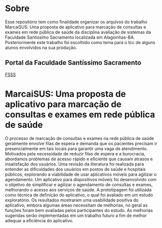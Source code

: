 # Sobre
Esse repositório tem como finalidade organizar os arquivos do trabalho MarcaiSUS: Uma proposta de aplicativo para marcação de consultas e exames em rede pública de saúde da disciplina avaliação de sistemas da Faculdade Santíssimo Sacramento localizada em Alagoinhas-BA. Posteriormente este trabalho foi escolhido como tema para o tcc de alguns alunos envolvidos na sua produção.

## Portal da Faculdade Santíssimo Sacramento
[FSSS](https://www.fsssacramento.br/index.php)
# MarcaiSUS: Uma proposta de aplicativo para marcação de consultas e exames em rede pública de saúde 
O processo de marcação de consultas e exames na rede pública de saúde geralmente envolve filas de espera e demanda que os pacientes precisam ir presencialmente em tais locais para garantir  uma vaga de atendimento. Motivados pela necessidade de reduzir filas de espera e a burocracia, abordamos problemas de acesso rápido e eficiente que causam atrasos e insatisfação dos usuários. Uma revisão da literatura foi realizada para entender as dificuldades dos usuários em postos de saúde e hospitais públicos, explorando a viabilidade de usar aplicativos móveis para agilizar o agendamento. Um  aplicativo para dispositivos móveis foi desenvolvido com o objetivo de  simplificar e agilizar o agendamento de consultas e exames, melhorando o acesso aos serviços de saúde. A prototipagem foi utilizada como técnica de definição do aplicativo, o qual foi avaliado em um estudo exploratório. Os resultados mostraram uma usabilidade positiva do aplicativo, embora algumas áreas necessitam de melhorias, no geral as funções foram bem avaliadas pelos participantes do estudo. As melhorias sugeridas  serão implementadas em um trabalho futuro a fim de melhor adequar a eficiência do aplicativo.
